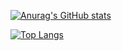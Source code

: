 [![Anurag's GitHub stats](https://github-readme-stats.vercel.app/api?username=cdunku&show_icons=true&theme=gradient)](https://github.com/anuraghazra/github-readme-stats)


[![Top Langs](https://github-readme-stats.vercel.app/api/top-langs/?username=cdunku&show_icons=true&theme=gradient)](https://github.com/anuraghazra/github-readme-stats)